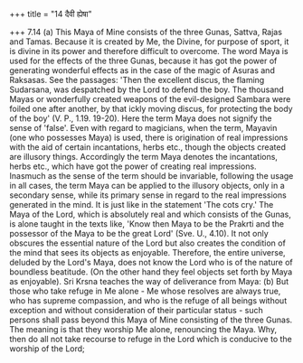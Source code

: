 +++
title = "14 दैवी ह्येषा"

+++
7.14 (a) This Maya of Mine consists of the three Gunas, Sattva, Rajas and Tamas. Because it is created by Me, the Divine, for purpose of sport, it is divine in its power and therefore difficult to overcome.
The word Maya is used for the effects of the three Gunas, because it has got the power of generating wonderful effects as in the case of the magic of Asuras and Raksasas. See the passages: 'Then the excellent discus, the flaming Sudarsana, was despatched by the Lord to defend the boy. The thousand Mayas or wonderfully created weapons of the evil-designed Sambara were foiled one after another, by that ickly moving discus, for protecting the body of the boy' (V. P., 1.19. 19-20).
Here the term Maya does not signify the sense of 'false'. Even with regard to magicians, when the term, Mayavin (one who possesses Maya) is used, there is origination of real impressions with the aid of certain incantations, herbs etc., though the objects created are illusory things. Accordingly the term Maya denotes the incantations, herbs etc.,
which have got the power of creating real impressions. Inasmuch as the sense of the term should be invariable, following the usage in all cases, the term Maya can be applied to the illusory objects, only in a secondary sense, while its primary sense in regard to the real impressions generated in the mind. It is just like in the statement 'The cots cry.' The Maya of the Lord, which is absolutely real and which consists of the Gunas, is alone taught in the texts like, 'Know then Maya to be the Prakrti and the possessor of the Maya to be the great Lord' (Sve. U., 4.10). It not only obscures the essential nature of the Lord but also creates the condition of the mind that sees its objects as enjoyable. Therefore, the entire universe, deluded by the Lord's Maya,
does not know the Lord who is of the nature of boundless beatitude. (On the other hand they feel objects set forth by Maya as enjoyable). Sri Krsna teaches the way of deliverance from Maya: (b) But those who take refuge in Me alone - Me whose resolves are always true, who has supreme compassion, and who is the refuge of all beings without exception and without consideration of their particular status - such persons shall pass beyond this Maya of Mine consisting of the three Gunas. The meaning is that they worship Me alone, renouncing the Maya. Why, then do all not take recourse to refuge in the Lord which is conducive to the worship of the Lord;
